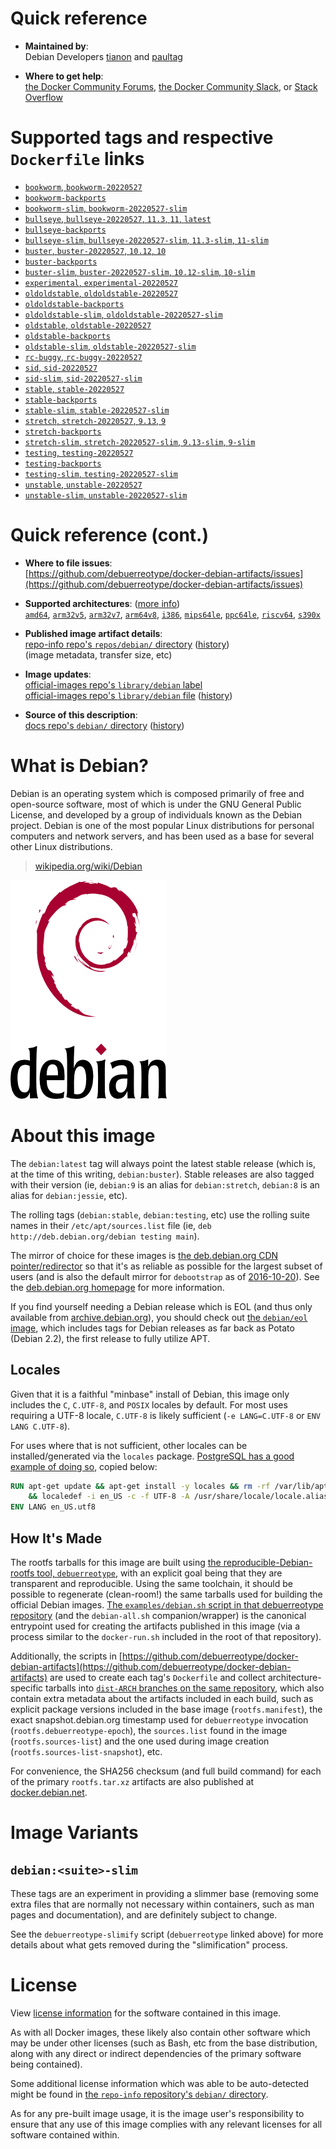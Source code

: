 <!--

********************************************************************************

WARNING:

    DO NOT EDIT "debian/README.md"

    IT IS AUTO-GENERATED

    (from the other files in "debian/" combined with a set of templates)

********************************************************************************

-->

# Quick reference

-	**Maintained by**:  
	Debian Developers [tianon](https://qa.debian.org/developer.php?login=tianon) and [paultag](https://qa.debian.org/developer.php?login=paultag)

-	**Where to get help**:  
	[the Docker Community Forums](https://forums.docker.com/), [the Docker Community Slack](https://dockr.ly/slack), or [Stack Overflow](https://stackoverflow.com/search?tab=newest&q=docker)

# Supported tags and respective `Dockerfile` links

-	[`bookworm`, `bookworm-20220527`](https://github.com/debuerreotype/docker-debian-artifacts/blob/337f494fae12a1db13a003cea38e74f43d312ee6/bookworm/Dockerfile)
-	[`bookworm-backports`](https://github.com/debuerreotype/docker-debian-artifacts/blob/337f494fae12a1db13a003cea38e74f43d312ee6/bookworm/backports/Dockerfile)
-	[`bookworm-slim`, `bookworm-20220527-slim`](https://github.com/debuerreotype/docker-debian-artifacts/blob/337f494fae12a1db13a003cea38e74f43d312ee6/bookworm/slim/Dockerfile)
-	[`bullseye`, `bullseye-20220527`, `11.3`, `11`, `latest`](https://github.com/debuerreotype/docker-debian-artifacts/blob/337f494fae12a1db13a003cea38e74f43d312ee6/bullseye/Dockerfile)
-	[`bullseye-backports`](https://github.com/debuerreotype/docker-debian-artifacts/blob/337f494fae12a1db13a003cea38e74f43d312ee6/bullseye/backports/Dockerfile)
-	[`bullseye-slim`, `bullseye-20220527-slim`, `11.3-slim`, `11-slim`](https://github.com/debuerreotype/docker-debian-artifacts/blob/337f494fae12a1db13a003cea38e74f43d312ee6/bullseye/slim/Dockerfile)
-	[`buster`, `buster-20220527`, `10.12`, `10`](https://github.com/debuerreotype/docker-debian-artifacts/blob/337f494fae12a1db13a003cea38e74f43d312ee6/buster/Dockerfile)
-	[`buster-backports`](https://github.com/debuerreotype/docker-debian-artifacts/blob/337f494fae12a1db13a003cea38e74f43d312ee6/buster/backports/Dockerfile)
-	[`buster-slim`, `buster-20220527-slim`, `10.12-slim`, `10-slim`](https://github.com/debuerreotype/docker-debian-artifacts/blob/337f494fae12a1db13a003cea38e74f43d312ee6/buster/slim/Dockerfile)
-	[`experimental`, `experimental-20220527`](https://github.com/debuerreotype/docker-debian-artifacts/blob/337f494fae12a1db13a003cea38e74f43d312ee6/experimental/Dockerfile)
-	[`oldoldstable`, `oldoldstable-20220527`](https://github.com/debuerreotype/docker-debian-artifacts/blob/337f494fae12a1db13a003cea38e74f43d312ee6/oldoldstable/Dockerfile)
-	[`oldoldstable-backports`](https://github.com/debuerreotype/docker-debian-artifacts/blob/337f494fae12a1db13a003cea38e74f43d312ee6/oldoldstable/backports/Dockerfile)
-	[`oldoldstable-slim`, `oldoldstable-20220527-slim`](https://github.com/debuerreotype/docker-debian-artifacts/blob/337f494fae12a1db13a003cea38e74f43d312ee6/oldoldstable/slim/Dockerfile)
-	[`oldstable`, `oldstable-20220527`](https://github.com/debuerreotype/docker-debian-artifacts/blob/337f494fae12a1db13a003cea38e74f43d312ee6/oldstable/Dockerfile)
-	[`oldstable-backports`](https://github.com/debuerreotype/docker-debian-artifacts/blob/337f494fae12a1db13a003cea38e74f43d312ee6/oldstable/backports/Dockerfile)
-	[`oldstable-slim`, `oldstable-20220527-slim`](https://github.com/debuerreotype/docker-debian-artifacts/blob/337f494fae12a1db13a003cea38e74f43d312ee6/oldstable/slim/Dockerfile)
-	[`rc-buggy`, `rc-buggy-20220527`](https://github.com/debuerreotype/docker-debian-artifacts/blob/337f494fae12a1db13a003cea38e74f43d312ee6/rc-buggy/Dockerfile)
-	[`sid`, `sid-20220527`](https://github.com/debuerreotype/docker-debian-artifacts/blob/337f494fae12a1db13a003cea38e74f43d312ee6/sid/Dockerfile)
-	[`sid-slim`, `sid-20220527-slim`](https://github.com/debuerreotype/docker-debian-artifacts/blob/337f494fae12a1db13a003cea38e74f43d312ee6/sid/slim/Dockerfile)
-	[`stable`, `stable-20220527`](https://github.com/debuerreotype/docker-debian-artifacts/blob/337f494fae12a1db13a003cea38e74f43d312ee6/stable/Dockerfile)
-	[`stable-backports`](https://github.com/debuerreotype/docker-debian-artifacts/blob/337f494fae12a1db13a003cea38e74f43d312ee6/stable/backports/Dockerfile)
-	[`stable-slim`, `stable-20220527-slim`](https://github.com/debuerreotype/docker-debian-artifacts/blob/337f494fae12a1db13a003cea38e74f43d312ee6/stable/slim/Dockerfile)
-	[`stretch`, `stretch-20220527`, `9.13`, `9`](https://github.com/debuerreotype/docker-debian-artifacts/blob/337f494fae12a1db13a003cea38e74f43d312ee6/stretch/Dockerfile)
-	[`stretch-backports`](https://github.com/debuerreotype/docker-debian-artifacts/blob/337f494fae12a1db13a003cea38e74f43d312ee6/stretch/backports/Dockerfile)
-	[`stretch-slim`, `stretch-20220527-slim`, `9.13-slim`, `9-slim`](https://github.com/debuerreotype/docker-debian-artifacts/blob/337f494fae12a1db13a003cea38e74f43d312ee6/stretch/slim/Dockerfile)
-	[`testing`, `testing-20220527`](https://github.com/debuerreotype/docker-debian-artifacts/blob/337f494fae12a1db13a003cea38e74f43d312ee6/testing/Dockerfile)
-	[`testing-backports`](https://github.com/debuerreotype/docker-debian-artifacts/blob/337f494fae12a1db13a003cea38e74f43d312ee6/testing/backports/Dockerfile)
-	[`testing-slim`, `testing-20220527-slim`](https://github.com/debuerreotype/docker-debian-artifacts/blob/337f494fae12a1db13a003cea38e74f43d312ee6/testing/slim/Dockerfile)
-	[`unstable`, `unstable-20220527`](https://github.com/debuerreotype/docker-debian-artifacts/blob/337f494fae12a1db13a003cea38e74f43d312ee6/unstable/Dockerfile)
-	[`unstable-slim`, `unstable-20220527-slim`](https://github.com/debuerreotype/docker-debian-artifacts/blob/337f494fae12a1db13a003cea38e74f43d312ee6/unstable/slim/Dockerfile)

# Quick reference (cont.)

-	**Where to file issues**:  
	[https://github.com/debuerreotype/docker-debian-artifacts/issues](https://github.com/debuerreotype/docker-debian-artifacts/issues)

-	**Supported architectures**: ([more info](https://github.com/docker-library/official-images#architectures-other-than-amd64))  
	[`amd64`](https://hub.docker.com/r/amd64/debian/), [`arm32v5`](https://hub.docker.com/r/arm32v5/debian/), [`arm32v7`](https://hub.docker.com/r/arm32v7/debian/), [`arm64v8`](https://hub.docker.com/r/arm64v8/debian/), [`i386`](https://hub.docker.com/r/i386/debian/), [`mips64le`](https://hub.docker.com/r/mips64le/debian/), [`ppc64le`](https://hub.docker.com/r/ppc64le/debian/), [`riscv64`](https://hub.docker.com/r/riscv64/debian/), [`s390x`](https://hub.docker.com/r/s390x/debian/)

-	**Published image artifact details**:  
	[repo-info repo's `repos/debian/` directory](https://github.com/docker-library/repo-info/blob/master/repos/debian) ([history](https://github.com/docker-library/repo-info/commits/master/repos/debian))  
	(image metadata, transfer size, etc)

-	**Image updates**:  
	[official-images repo's `library/debian` label](https://github.com/docker-library/official-images/issues?q=label%3Alibrary%2Fdebian)  
	[official-images repo's `library/debian` file](https://github.com/docker-library/official-images/blob/master/library/debian) ([history](https://github.com/docker-library/official-images/commits/master/library/debian))

-	**Source of this description**:  
	[docs repo's `debian/` directory](https://github.com/docker-library/docs/tree/master/debian) ([history](https://github.com/docker-library/docs/commits/master/debian))

# What is Debian?

Debian is an operating system which is composed primarily of free and open-source software, most of which is under the GNU General Public License, and developed by a group of individuals known as the Debian project. Debian is one of the most popular Linux distributions for personal computers and network servers, and has been used as a base for several other Linux distributions.

> [wikipedia.org/wiki/Debian](https://en.wikipedia.org/wiki/Debian)

![logo](https://raw.githubusercontent.com/docker-library/docs/b449be7df57e9ed9086bb5821bfb5d6cdc5d67a4/debian/logo.png)

# About this image

The `debian:latest` tag will always point the latest stable release (which is, at the time of this writing, `debian:buster`). Stable releases are also tagged with their version (ie, `debian:9` is an alias for `debian:stretch`, `debian:8` is an alias for `debian:jessie`, etc).

The rolling tags (`debian:stable`, `debian:testing`, etc) use the rolling suite names in their `/etc/apt/sources.list` file (ie, `deb http://deb.debian.org/debian testing main`).

The mirror of choice for these images is [the deb.debian.org CDN pointer/redirector](https://deb.debian.org) so that it's as reliable as possible for the largest subset of users (and is also the default mirror for `debootstrap` as of [2016-10-20](https://anonscm.debian.org/cgit/d-i/debootstrap.git/commit/?id=9e8bc60ad1ccf3a25ce7890526b70059f3e770de)). See the [deb.debian.org homepage](https://deb.debian.org) for more information.

If you find yourself needing a Debian release which is EOL (and thus only available from [archive.debian.org](http://archive.debian.org)), you should check out [the `debian/eol` image](https://hub.docker.com/r/debian/eol/), which includes tags for Debian releases as far back as Potato (Debian 2.2), the first release to fully utilize APT.

## Locales

Given that it is a faithful "minbase" install of Debian, this image only includes the `C`, `C.UTF-8`, and `POSIX` locales by default. For most uses requiring a UTF-8 locale, `C.UTF-8` is likely sufficient (`-e LANG=C.UTF-8` or `ENV LANG C.UTF-8`).

For uses where that is not sufficient, other locales can be installed/generated via the `locales` package. [PostgreSQL has a good example of doing so](https://github.com/docker-library/postgres/blob/69bc540ecfffecce72d49fa7e4a46680350037f9/9.6/Dockerfile#L21-L24), copied below:

```dockerfile
RUN apt-get update && apt-get install -y locales && rm -rf /var/lib/apt/lists/* \
	&& localedef -i en_US -c -f UTF-8 -A /usr/share/locale/locale.alias en_US.UTF-8
ENV LANG en_US.utf8
```

## How It's Made

The rootfs tarballs for this image are built using [the reproducible-Debian-rootfs tool, `debuerreotype`](https://github.com/debuerreotype/debuerreotype), with an explicit goal being that they are transparent and reproducible. Using the same toolchain, it should be possible to regenerate (clean-room!) the same tarballs used for building the official Debian images. [The `examples/debian.sh` script in that debuerreotype repository](https://github.com/debuerreotype/debuerreotype/blob/master/examples/debian.sh) (and the `debian-all.sh` companion/wrapper) is the canonical entrypoint used for creating the artifacts published in this image (via a process similar to the `docker-run.sh` included in the root of that repository).

Additionally, the scripts in [https://github.com/debuerreotype/docker-debian-artifacts](https://github.com/debuerreotype/docker-debian-artifacts) are used to create each tag's `Dockerfile` and collect architecture-specific tarballs into [`dist-ARCH` branches on the same repository](https://github.com/debuerreotype/docker-debian-artifacts/branches), which also contain extra metadata about the artifacts included in each build, such as explicit package versions included in the base image (`rootfs.manifest`), the exact snapshot.debian.org timestamp used for `debuerreotype` invocation (`rootfs.debuerreotype-epoch`), the `sources.list` found in the image (`rootfs.sources-list`) and the one used during image creation (`rootfs.sources-list-snapshot`), etc.

For convenience, the SHA256 checksum (and full build command) for each of the primary `rootfs.tar.xz` artifacts are also published at [docker.debian.net](https://docker.debian.net/).

# Image Variants

## `debian:<suite>-slim`

These tags are an experiment in providing a slimmer base (removing some extra files that are normally not necessary within containers, such as man pages and documentation), and are definitely subject to change.

See the `debuerreotype-slimify` script (`debuerreotype` linked above) for more details about what gets removed during the "slimification" process.

# License

View [license information](https://www.debian.org/social_contract#guidelines) for the software contained in this image.

As with all Docker images, these likely also contain other software which may be under other licenses (such as Bash, etc from the base distribution, along with any direct or indirect dependencies of the primary software being contained).

Some additional license information which was able to be auto-detected might be found in [the `repo-info` repository's `debian/` directory](https://github.com/docker-library/repo-info/tree/master/repos/debian).

As for any pre-built image usage, it is the image user's responsibility to ensure that any use of this image complies with any relevant licenses for all software contained within.
